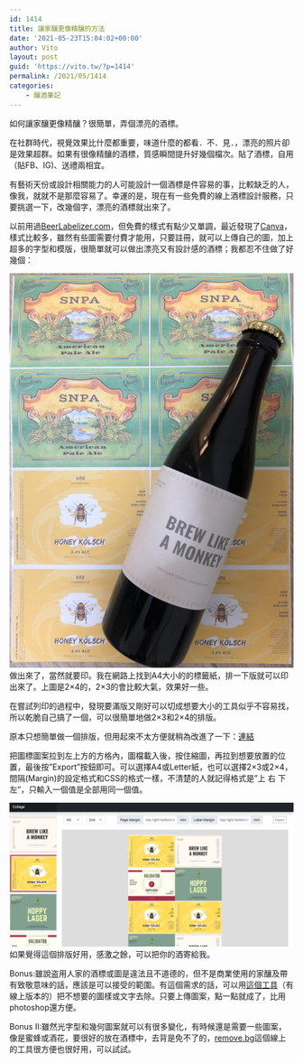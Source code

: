 ```yaml
---
id: 1414
title: 讓家釀更像精釀的方法
date: '2021-05-23T15:04:02+00:00'
author: Vito
layout: post
guid: 'https://vito.tw/?p=1414'
permalink: /2021/05/1414
categories:
    - 釀酒筆記
---
```


如何讓家釀更像精釀？很簡單，弄個漂亮的酒標。

在社群時代，視覺效果比什麼都重要，味道什麼的都看．不．見．，漂亮的照片卻是效果超群。如果有很像精釀的酒標，質感瞬間提升好幾個檔次。貼了酒標，自用（貼FB、IG)、送禮兩相宜。

有藝術天份或設計相關能力的人可能設計一個酒標是件容易的事，比較缺乏的人，像我，就就不是那麼容易了。幸運的是，現在有一些免費的線上酒標設計服務，只要挑選一下，改幾個字，漂亮的酒標就出來了。

以前用過[BeerLabelizer.com](http://://www.beerlabelizer.com)，但免費的樣式有點少又單調，最近發現了[Canva](https://www.canva.com/create/labels/beer/)，樣式比較多，雖然有些圖需要付費才能用，只要註冊，就可以上傳自己的圖，加上超多的字型和模版，很簡單就可以做出漂亮又有設計感的酒標；我都忍不住做了好幾個：

 ![](/wp-content/uploads/2021/05/image.jpeg)
 做出來了，當然就要印。我在網路上找到A4大小的的標籤紙，排一下版就可以印出來了。上圖是2×4的，2×3的會比較大氣，效果好一些。

在嘗試列印的過程中，發現要滿版又剛好可以切成想要大小的工具似乎不容易找，所以乾脆自己搞了一個，可以很簡單地做2×3和2×4的排版。

原本只想簡單做一個排版，但用起來不太方便就稍為改進了一下：[連結](/brewutils/collage/index.htm)

把圖標圖案拉到左上方的方格內，圖檔載入後，按住縮圖，再拉到想要放置的位置，最後按”Export”按鈕即可。可以選擇A4或Letter紙，也可以選擇2×3或2×4，間隔(Margin)的設定格式和CSS的格式一樣，不清楚的人就記得格式是”上 右 下 左”，只輸入一個值是全部用同一個值。

 ![](/wp-content/uploads/2021/06/collgev21-1024x519.jpg)
 如果覺得這個排版好用，感激之餘，可以把你的酒寄給我。

Bonus:雖說盗用人家的酒標或圖是違法且不道德的，但不是商業使用的家釀及帶有致敬意味的話，應該是可以接受的範圍。有這個需求的話，可以用[這個工具](https://theinpaint.com)（有線上版本的）把不想要的圖樣或文字去除。只要上傳圖案，點一點就成了，比用photoshop還方便。

Bonus II:雖然光字型和幾何圖案就可以有很多變化，有時候還是需要一些圖案，像是蜜蜂或酒花，要很好的放在酒標中，去背是免不了的，[remove.bg](https://www.remove.bg/)這個線上的工具很方便也很好用，可以試試。